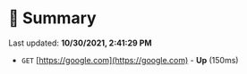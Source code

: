 # 📖 Summary
Last updated: **10/30/2021, 2:41:29 PM**

- `GET` [https://google.com](https://google.com) - **Up** (150ms)

